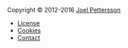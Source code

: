 Copyright &copy; 2012-2016 [Joel Pettersson](http://www.student.bth.se/~jopg16/dbwebb-kurser/)

* [License](license)
* [Cookies](cookies)
* [Contact](contact)
